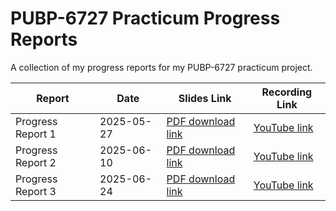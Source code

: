 # PUBP-6727 Practicum Progress Reports

A collection of my progress reports for my PUBP-6727 practicum project.

| Report            | Date         | Slides Link  | Recording Link |
| ----------------- | ------------ | ------------ | ---------------|
| Progress Report 1 | 2025-05-27 | [PDF download link](https://github.com/aj-stein/practicum_reports/blob/v1/pres.pdf) | [YouTube link](https://youtu.be/HwkcmZYdbns) |
| Progress Report 2 | 2025-06-10 | [PDF download link](https://github.com/aj-stein/practicum_reports/blob/v2/pres.pdf) | [YouTube link](https://youtu.be/otvwp-4FlsE) |
| Progress Report 3 | 2025-06-24 | [PDF download link](https://github.com/aj-stein/practicum_reports/blob/v3/pres.pdf) | [YouTube link](https://youtu.be/mIAxX1vemk4) |

